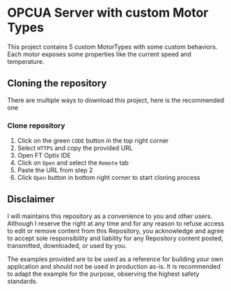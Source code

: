 # OPCUA Server with custom Motor Types

This project contains 5 custom MotorTypes with some custom behaviors. Each motor exposes some properties like the current speed and temperature.

## Cloning the repository

There are multiple ways to download this project, here is the recommended one

### Clone repository

1. Click on the green `CODE` button in the top right corner
2. Select `HTTPS` and copy the provided URL
3. Open FT Optix IDE
4. Click on `Open` and select the `Remote` tab
5. Paste the URL from step 2
6. Click `Open` button in bottom right corner to start cloning process


## Disclaimer

I will maintains this repository as a convenience to you and other users. Although I reserve the right at any time and for any reason to refuse access to edit or remove content from this Repository, you acknowledge and agree to accept sole responsibility and liability for any Repository content posted, transmitted, downloaded, or used by you.

The examples provided are to be used as a reference for building your own application and should not be used in production as-is. It is recommended to adapt the example for the purpose, observing the highest safety standards.
